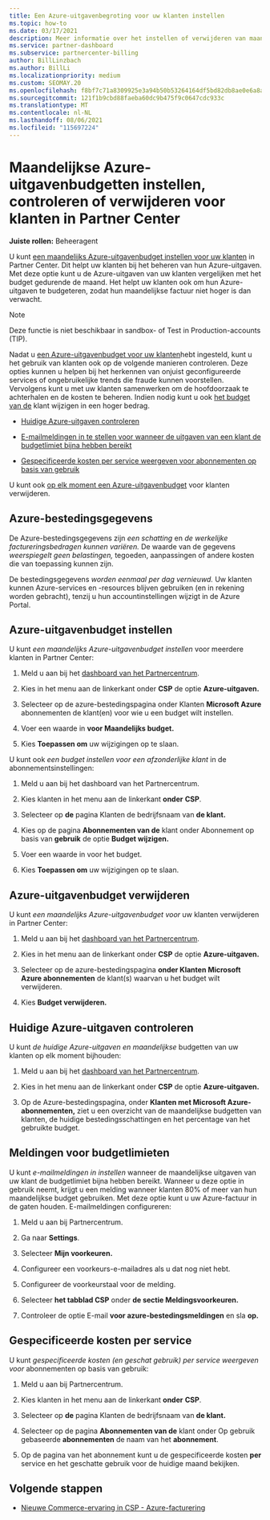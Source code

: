 ```yaml
---
title: Een Azure-uitgavenbegroting voor uw klanten instellen
ms.topic: how-to
ms.date: 03/17/2021
description: Meer informatie over het instellen of verwijderen van maandelijkse Azure-bestedingsbudgetten voor uw klanten, en ook om Azure-bestedingsgegevens weer te geven en budgetgerelateerde meldingen in te stellen.
ms.service: partner-dashboard
ms.subservice: partnercenter-billing
author: BillLinzbach
ms.author: BillLi
ms.localizationpriority: medium
ms.custom: SEOMAY.20
ms.openlocfilehash: f8bf7c71a8309925e3a94b50b53264164df5bd82db8ae0e6a8a62a339d6eb9a9
ms.sourcegitcommit: 121f1b9cbd88faeba60dc9b475f9c0647cdc933c
ms.translationtype: MT
ms.contentlocale: nl-NL
ms.lasthandoff: 08/06/2021
ms.locfileid: "115697224"
---
```

# <a name="set-check-or-remove-monthly-azure-spending-budgets-for-customers-in-partner-center"></a>Maandelijkse Azure-uitgavenbudgetten instellen, controleren of verwijderen voor klanten in Partner Center

**Juiste rollen:** Beheeragent

U kunt [een maandelijks Azure-uitgavenbudget instellen voor uw klanten](#set-azure-spending-budget) in Partner Center. Dit helpt uw klanten bij het beheren van hun Azure-uitgaven. Met deze optie kunt u de Azure-uitgaven van uw klanten vergelijken met het budget gedurende de maand. Het helpt uw klanten ook om hun Azure-uitgaven te budgeteren, zodat hun maandelijkse factuur niet hoger is dan verwacht.

> [!NOTE]  
> Deze functie is niet beschikbaar in sandbox- of Test in Production-accounts (TIP).

Nadat u [een Azure-uitgavenbudget voor uw klanten](#set-azure-spending-budget)hebt ingesteld, kunt u het gebruik van klanten ook op de volgende manieren controleren. Deze opties kunnen u helpen bij het herkennen van onjuist geconfigureerde services of ongebruikelijke trends die fraude kunnen voorstellen. Vervolgens kunt u met uw klanten samenwerken om de hoofdoorzaak te achterhalen en de kosten te beheren. Indien nodig kunt u ook [het budget van de](#set-azure-spending-budget) klant wijzigen in een hoger bedrag.

- [Huidige Azure-uitgaven controleren](#check-current-azure-spending)

- [E-mailmeldingen in te stellen voor wanneer de uitgaven van een klant de budgetlimiet bijna hebben bereikt](#notifications-for-budget-limits)

- [Gespecificeerde kosten per service weergeven voor abonnementen op basis van gebruik](#itemized-costs-by-service)

U kunt ook [op elk moment een Azure-uitgavenbudget](#remove-azure-spending-budget) voor klanten verwijderen.

## <a name="azure-spending-data"></a>Azure-bestedingsgegevens

De Azure-bestedingsgegevens zijn *een schatting* en *de werkelijke factureringsbedragen kunnen variëren.* De waarde van de gegevens *weerspiegelt geen belastingen,* tegoeden, aanpassingen of andere kosten die van toepassing kunnen zijn.

De bestedingsgegevens *worden eenmaal per dag vernieuwd.* Uw klanten kunnen Azure-services en -resources blijven gebruiken (en in rekening worden gebracht), tenzij u hun accountinstellingen wijzigt in de Azure Portal.

## <a name="set-azure-spending-budget"></a>Azure-uitgavenbudget instellen

U kunt *een maandelijks Azure-uitgavenbudget instellen* voor meerdere klanten in Partner Center:

1. Meld u aan bij het [dashboard van het Partnercentrum](https://partner.microsoft.com/dashboard/).

2. Kies in het menu aan de linkerkant onder **CSP** de optie **Azure-uitgaven.**

3. Selecteer op de azure-bestedingspagina onder Klanten **Microsoft Azure** abonnementen de klant(en) voor wie u een budget wilt instellen. 

4. Voer een waarde in **voor Maandelijks budget.**

5. Kies **Toepassen om** uw wijzigingen op te slaan.

U kunt ook *een budget instellen voor een afzonderlijke klant* in de abonnementsinstellingen:

1. Meld u aan bij het dashboard van het Partnercentrum.

2. Kies klanten in het menu aan de linkerkant **onder** **CSP**.

3. Selecteer op **de** pagina Klanten de bedrijfsnaam van **de klant.**

4. Kies op de pagina **Abonnementen van de** klant onder Abonnement op basis van **gebruik** de optie **Budget wijzigen.**

5. Voer een waarde in voor het budget.

6. Kies **Toepassen om** uw wijzigingen op te slaan.

## <a name="remove-azure-spending-budget"></a>Azure-uitgavenbudget verwijderen

U kunt *een maandelijks Azure-uitgavenbudget voor* uw klanten verwijderen in Partner Center:

1. Meld u aan bij het [dashboard van het Partnercentrum](https://partner.microsoft.com/dashboard/).

2. Kies in het menu aan de linkerkant onder **CSP** de optie **Azure-uitgaven.**

3. Selecteer op de azure-bestedingspagina **onder Klanten Microsoft Azure abonnementen** de klant(s) waarvan u het budget wilt verwijderen. 

4. Kies **Budget verwijderen.**

## <a name="check-current-azure-spending"></a>Huidige Azure-uitgaven controleren

U kunt *de huidige Azure-uitgaven en maandelijkse* budgetten van uw klanten op elk moment bijhouden:

1. Meld u aan bij het [dashboard van het Partnercentrum](https://partner.microsoft.com/dashboard/).

2. Kies in het menu aan de linkerkant onder **CSP** de optie **Azure-uitgaven.**

3. Op  de Azure-bestedingspagina, onder **Klanten met Microsoft Azure-abonnementen,** ziet u een overzicht van de maandelijkse budgetten van klanten, de huidige bestedingsschattingen en het percentage van het gebruikte budget.

## <a name="notifications-for-budget-limits"></a>Meldingen voor budgetlimieten

U kunt *e-mailmeldingen in instellen* wanneer de maandelijkse uitgaven van uw klant de budgetlimiet bijna hebben bereikt. Wanneer u deze optie in gebruik neemt, krijgt u een melding wanneer klanten 80% of meer van hun maandelijkse budget gebruiken. Met deze optie kunt u uw Azure-factuur in de gaten houden. E-mailmeldingen configureren:

1. Meld u aan bij Partnercentrum.

2. Ga naar **Settings**.

3. Selecteer **Mijn voorkeuren.**

4. Configureer een voorkeurs-e-mailadres als u dat nog niet hebt.

5. Configureer de voorkeurstaal voor de melding.

6. Selecteer **het tabblad CSP** onder **de sectie Meldingsvoorkeuren.**

7. Controleer de optie E-mail **voor azure-bestedingsmeldingen** en sla **op.**


## <a name="itemized-costs-by-service"></a>Gespecificeerde kosten per service

U kunt *gespecificeerde kosten (en geschat gebruik) per service weergeven voor* abonnementen op basis van gebruik:

1. Meld u aan bij Partnercentrum.

2. Kies klanten in het menu aan de linkerkant **onder** **CSP**.

3. Selecteer op **de** pagina Klanten de bedrijfsnaam van **de klant.**

4. Selecteer op de pagina **Abonnementen van de** klant onder Op gebruik gebaseerde **abonnementen** de naam van het **abonnement**.

5. Op de pagina van het abonnement kunt u de gespecificeerde kosten **per** service en het geschatte gebruik voor de huidige maand bekijken. 


## <a name="next-steps"></a>Volgende stappen

- [Nieuwe Commerce-ervaring in CSP - Azure-facturering](azure-plan-billing.md)
